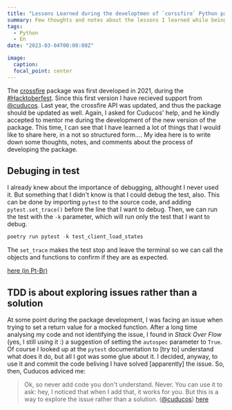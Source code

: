 ```yaml
---
title: "Lessons Learned during the developtmen of `corssfire` Python package"
summary: Few thoughts and notes about the lessons I learned while being mentored by Cuducos.
tags:
  - Python
  - En
date: "2023-03-04T00:00:00Z"

image:
  caption:
  focal_point: center
---
```

The [crossfire](https://pypi.org/project/crossfire/) package was first developed in 2021, during the [#Hacktoberfest](https://felipesbarros.github.io/post/hacktoberfest21/). Since this first version I have recieved support from [@cuducos](https://cuducos.me/). 
Last year, the crossfire API was updated, and thus the package should be updated as well. Again, I asked for Cuducos' help, and he kindly accepted to mentor me during the development of the new version of the package. This time, I can see that I have learned a lot of things that I would like to share here, in a not so structured form.... My idea here is to write down some thoughts, notes, and comments about the process of developing the package.

## Debuging in test
I already knew about the importance of debugging, althought I never used it. But something that I didn't know is that I could debug the test, also.
This can be done by importing `pytest` to the source code, and adding `pytest.set_trace()` before the line that I want to debug. Then, we can run the test with the `-k` parameter, which will run only the test that I want to debug.

```python
poetry run pytest -k test_client_load_states
```

The `set_trace` makes the test stop and leave the terminal so we can call the objects and functions to confirm if they are as expected.

[here (in Pt-Br)](https://github.com/FelipeSBarros/crossfire/pull/74#discussion_r1407879899)

## TDD is about exploring issues rather than a solution
At some point during the package development, I was facing an issue when trying to set a return value for a mocked function. After a long time analysing my code and not identifying the issue, I found in *Stack Over Flow* (yes, I still using it :) a suggestion of setting the `autospec` parameter to `True`. Of course I looked up at the `pytest` documentation to [try to] understand what does it do, but all I got was some glue about it. I decided, anyway, to use it and commit the code beliving I have solved [apparently] the issue. So, then, Cuducos adviced me:  

> Ok, so never add code you don't understand. Never. You can use it to ask: hey, I noticed that when I add that, it works for you. But this is a way to explore the issue rather than a solution. ([@cuducos](cuducos.me))
[here](https://github.com/FelipeSBarros/crossfire/pull/103#discussion_r1509013934)
